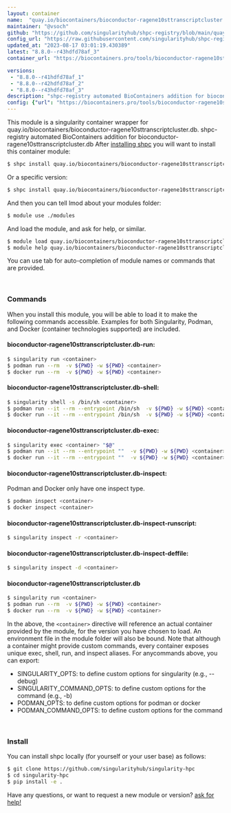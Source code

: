 ```yaml
---
layout: container
name:  "quay.io/biocontainers/bioconductor-ragene10sttranscriptcluster.db"
maintainer: "@vsoch"
github: "https://github.com/singularityhub/shpc-registry/blob/main/quay.io/biocontainers/bioconductor-ragene10sttranscriptcluster.db/container.yaml"
config_url: "https://raw.githubusercontent.com/singularityhub/shpc-registry/main/quay.io/biocontainers/bioconductor-ragene10sttranscriptcluster.db/container.yaml"
updated_at: "2023-08-17 03:01:19.430389"
latest: "8.8.0--r43hdfd78af_3"
container_url: "https://biocontainers.pro/tools/bioconductor-ragene10sttranscriptcluster.db"

versions:
 - "8.8.0--r41hdfd78af_1"
 - "8.8.0--r42hdfd78af_2"
 - "8.8.0--r43hdfd78af_3"
description: "shpc-registry automated BioContainers addition for bioconductor-ragene10sttranscriptcluster.db"
config: {"url": "https://biocontainers.pro/tools/bioconductor-ragene10sttranscriptcluster.db", "maintainer": "@vsoch", "description": "shpc-registry automated BioContainers addition for bioconductor-ragene10sttranscriptcluster.db", "latest": {"8.8.0--r43hdfd78af_3": "sha256:474de176e9470d0212dc82992fe2afdb90c7fed0bed574a89d32f584acf6665a"}, "tags": {"8.8.0--r41hdfd78af_1": "sha256:15ea72376a0230bc5d12b2a84159d74477cfeab7617b71ab53ea4332c37b0d46", "8.8.0--r42hdfd78af_2": "sha256:5b6dd6387a8098ab9eedec9d63540b4266fcde33dd86eda06943821fd20f5147", "8.8.0--r43hdfd78af_3": "sha256:474de176e9470d0212dc82992fe2afdb90c7fed0bed574a89d32f584acf6665a"}, "docker": "quay.io/biocontainers/bioconductor-ragene10sttranscriptcluster.db"}
---
```


This module is a singularity container wrapper for quay.io/biocontainers/bioconductor-ragene10sttranscriptcluster.db.
shpc-registry automated BioContainers addition for bioconductor-ragene10sttranscriptcluster.db
After [installing shpc](#install) you will want to install this container module:


```bash
$ shpc install quay.io/biocontainers/bioconductor-ragene10sttranscriptcluster.db
```

Or a specific version:

```bash
$ shpc install quay.io/biocontainers/bioconductor-ragene10sttranscriptcluster.db:8.8.0--r43hdfd78af_3
```

And then you can tell lmod about your modules folder:

```bash
$ module use ./modules
```

And load the module, and ask for help, or similar.

```bash
$ module load quay.io/biocontainers/bioconductor-ragene10sttranscriptcluster.db/8.8.0--r43hdfd78af_3
$ module help quay.io/biocontainers/bioconductor-ragene10sttranscriptcluster.db/8.8.0--r43hdfd78af_3
```

You can use tab for auto-completion of module names or commands that are provided.

<br>

### Commands

When you install this module, you will be able to load it to make the following commands accessible.
Examples for both Singularity, Podman, and Docker (container technologies supported) are included.

#### bioconductor-ragene10sttranscriptcluster.db-run:

```bash
$ singularity run <container>
$ podman run --rm  -v ${PWD} -w ${PWD} <container>
$ docker run --rm  -v ${PWD} -w ${PWD} <container>
```

#### bioconductor-ragene10sttranscriptcluster.db-shell:

```bash
$ singularity shell -s /bin/sh <container>
$ podman run --it --rm --entrypoint /bin/sh  -v ${PWD} -w ${PWD} <container>
$ docker run --it --rm --entrypoint /bin/sh  -v ${PWD} -w ${PWD} <container>
```

#### bioconductor-ragene10sttranscriptcluster.db-exec:

```bash
$ singularity exec <container> "$@"
$ podman run --it --rm --entrypoint ""  -v ${PWD} -w ${PWD} <container> "$@"
$ docker run --it --rm --entrypoint ""  -v ${PWD} -w ${PWD} <container> "$@"
```

#### bioconductor-ragene10sttranscriptcluster.db-inspect:

Podman and Docker only have one inspect type.

```bash
$ podman inspect <container>
$ docker inspect <container>
```

#### bioconductor-ragene10sttranscriptcluster.db-inspect-runscript:

```bash
$ singularity inspect -r <container>
```

#### bioconductor-ragene10sttranscriptcluster.db-inspect-deffile:

```bash
$ singularity inspect -d <container>
```



#### bioconductor-ragene10sttranscriptcluster.db

```bash
$ singularity run <container>
$ podman run --rm  -v ${PWD} -w ${PWD} <container>
$ docker run --rm  -v ${PWD} -w ${PWD} <container>
```


In the above, the `<container>` directive will reference an actual container provided
by the module, for the version you have chosen to load. An environment file in the
module folder will also be bound. Note that although a container
might provide custom commands, every container exposes unique exec, shell, run, and
inspect aliases. For anycommands above, you can export:

 - SINGULARITY_OPTS: to define custom options for singularity (e.g., --debug)
 - SINGULARITY_COMMAND_OPTS: to define custom options for the command (e.g., -b)
 - PODMAN_OPTS: to define custom options for podman or docker
 - PODMAN_COMMAND_OPTS: to define custom options for the command

<br>

### Install

You can install shpc locally (for yourself or your user base) as follows:

```bash
$ git clone https://github.com/singularityhub/singularity-hpc
$ cd singularity-hpc
$ pip install -e .
```

Have any questions, or want to request a new module or version? [ask for help!](https://github.com/singularityhub/singularity-hpc/issues)